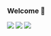 ### Welcome 👋

<a href="https://github.com/jongpyo-hong/Project_social-media-app" target="_blank"><img src="https://img.shields.io/badge/React-FF4154?style=plastic&logo=reactquery&logoColor=white"/></a>
<a href="https://github.com/jongpyo-hong/JAVA_Exam/tree/master/6.%20%EC%84%9C%EB%B2%84%20%ED%94%84%EB%A1%9C%EA%B7%B8%EB%9E%A8%20%EA%B5%AC%ED%98%84/spring_study" target="_blank"><img src="https://img.shields.io/badge/Spring-6DB33F?style=plastic&logo=spring&logoColor=white"/></a>
<a href="#" target="_blank"><img src="https://img.shields.io/badge/Spring-6DB33F?style=plastic&logo=springboot&logoColor=white"/></a>

